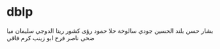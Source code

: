 # dblp
بشار حسن
بلند الحسين
جودي سالوخة
حلا حمود
رؤى كشور
ريتا الدوجي
سليمان ميا
ضحى ناصر
فرح ابو زينب
كرم فاقي